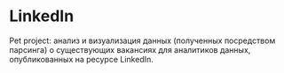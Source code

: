 # LinkedIn
Pet project: анализ и визуализация данных (полученных посредством парсинга) о существующих вакансиях для аналитиков данных, опубликованных на ресурсе LinkedIn.
